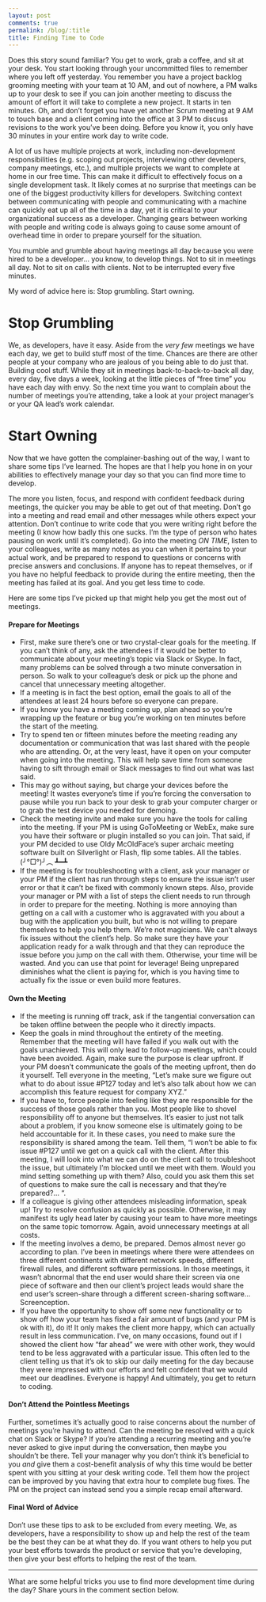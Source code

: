 ```yaml
---
layout: post
comments: true
permalink: /blog/:title
title: Finding Time to Code
---
```


Does this story sound familiar? You get to work, grab a coffee, and sit at your desk. You start looking through your uncommitted files to remember where you left off yesterday. You remember you have a project backlog grooming meeting with your team at 10 AM, and out of nowhere, a PM walks up to your desk to see if you can join another meeting to discuss the amount of effort it will take to complete a new project. It starts in ten minutes. Oh, and don’t forget you have yet another Scrum meeting at 9 AM to touch base and a client coming into the office at 3 PM to discuss revisions to the work you’ve been doing. Before you know it, you only have 30 minutes in your entire work day to write code.

A lot of us have multiple projects at work, including non-development responsibilities (e.g. scoping out projects, interviewing other developers, company meetings, etc.), and multiple projects we want to complete at home in our free time. This can make it difficult to effectively focus on a single development task. It likely comes at no surprise that meetings can be one of the biggest productivity killers for developers. Switching context between communicating with people and communicating with a machine can quickly eat up all of the time in a day, yet it is critical to your organizational success as a developer. Changing gears between working with people and writing code is always going to cause some amount of overhead time in order to prepare yourself for the situation.

You mumble and grumble about having meetings all day because you were hired to be a developer… you know, to develop things. Not to sit in meetings all day. Not to sit on calls with clients. Not to be interrupted every five minutes.

My word of advice here is: Stop grumbling. Start owning.

# Stop Grumbling

We, as developers, have it easy. Aside from the *very few* meetings we have each day, we get to build stuff most of the time. Chances are there are other people at your company who are jealous of you being able to do just that. Building cool stuff. While they sit in meetings back-to-back-to-back all day, every day, five days a week, looking at the little pieces of “free time” you have each day with envy. So the next time you want to complain about the number of meetings you’re attending, take a look at your project manager’s or your QA lead’s work calendar.

# Start Owning

Now that we have gotten the complainer-bashing out of the way, I want to share some tips I’ve learned. The hopes are that I help you hone in on your abilities to effectively manage your day so that you can find more time to develop.

The more you listen, focus, and respond with confident feedback during meetings, the quicker you may be able to get out of that meeting. Don’t go into a meeting and read email and other messages while others expect your attention. Don’t continue to write code that you were writing right before the meeting (I know how badly this one sucks. I’m the type of person who hates pausing on work until it’s completed). Go into the meeting *ON TIME*, listen to your colleagues, write as many notes as you can when it pertains to your actual work, and be prepared to respond to questions or concerns with precise answers and conclusions. If anyone has to repeat themselves, or if you have no helpful feedback to provide during the entire meeting, then the meeting has failed at its goal. And you get less time to code.

Here are some tips I’ve picked up that might help you get the most out of meetings.

#### Prepare for Meetings

- First, make sure there’s one or two crystal-clear goals for the meeting. If you can’t think of any, ask the attendees if it would be better to communicate about your meeting’s topic via Slack or Skype. In fact, many problems can be solved through a two minute conversation in person. So walk to your colleague’s desk or pick up the phone and cancel that unnecessary meeting altogether.
- If a meeting is in fact the best option, email the goals to all of the attendees at least 24 hours before so everyone can prepare.
- If you know you have a meeting coming up, plan ahead so you’re wrapping up the feature or bug you’re working on ten minutes before the start of the meeting.
- Try to spend ten or fifteen minutes before the meeting reading any documentation or communication that was last shared with the people who are attending. Or, at the very least, have it open on your computer when going into the meeting. This will help save time from someone having to sift through email or Slack messages to find out what was last said.
- This may go without saying, but charge your devices before the meeting! It wastes everyone’s time if you’re forcing the conversation to pause while you run back to your desk to grab your computer charger or to grab the test device you needed for demoing.
- Check the meeting invite and make sure you have the tools for calling into the meeting. If your PM is using GoToMeeting or WebEx, make sure you have their software or plugin installed so you can join. That said, if your PM decided to use Oldy McOldFace’s super archaic meeting software built on Silverlight or Flash, flip some tables. All the tables.
(╯°□°)╯︵ ┻━┻
- If the meeting is for troubleshooting with a client, ask your manager or your PM if the client has run through steps to ensure the issue isn’t user error or that it can’t be fixed with commonly known steps. Also, provide your manager or PM with a list of steps the client needs to run through in order to prepare for the meeting. Nothing is more annoying than getting on a call with a customer who is aggravated with you about a bug with the application you built, but who is not willing to prepare themselves to help you help them. We’re not magicians. We can’t always fix issues without the client’s help. So make sure they have your application ready for a walk through and that they can reproduce the issue before you jump on the call with them. Otherwise, your time will be wasted. And you can use that point for leverage! Being unprepared diminishes what the client is paying for, which is you having time to actually fix the issue or even build more features.

#### Own the Meeting

- If the meeting is running off track, ask if the tangential conversation can be taken offline between the people who it directly impacts.
- Keep the goals in mind throughout the entirety of the meeting. Remember that the meeting will have failed if you walk out with the goals unachieved. This will only lead to follow-up meetings, which could have been avoided. Again, make sure the purpose is clear upfront. If your PM doesn’t communicate the goals of the meeting upfront, then do it yourself. Tell everyone in the meeting, “Let’s make sure we figure out what to do about issue #P127 today and let’s also talk about how we can accomplish this feature request for company XYZ.”
- If you have to, force people into feeling like they are responsible for the success of those goals rather than you. Most people like to shovel responsibility off to anyone but themselves. It’s easier to just not talk about a problem, if you know someone else is ultimately going to be held accountable for it. In these cases, you need to make sure the responsibility is shared among the team. Tell them, “I won’t be able to fix issue #P127 until we get on a quick call with the client. After this meeting, I will look into what we can do on the client call to troubleshoot the issue, but ultimately I’m blocked until we meet with them. Would you mind setting something up with them? Also, could you ask them this set of questions to make sure the call is necessary and that they’re prepared?… “.
- If a colleague is giving other attendees misleading information, speak up! Try to resolve confusion as quickly as possible. Otherwise, it may manifest its ugly head later by causing your team to have more meetings on the same topic tomorrow. Again, avoid unnecessary meetings at all costs.
- If the meeting involves a demo, be prepared. Demos almost never go according to plan. I’ve been in meetings where there were attendees on three different continents with different network speeds, different firewall rules, and different software permissions. In those meetings, it wasn’t abnormal that the end user would share their screen via one piece of software and then our client’s project leads would share the end user’s screen-share through a different screen-sharing software… Screenception.
- If you have the opportunity to show off some new functionality or to show off how your team has fixed a fair amount of bugs (and your PM is ok with it), do it! It only makes the client more happy, which can actually result in less communication. I’ve, on many occasions, found out if I showed the client how “far ahead” we were with other work, they would tend to be less aggravated with a particular issue. This often led to the client telling us that it’s ok to skip our daily meeting for the day because they were impressed with our efforts and felt confident that we would meet our deadlines. Everyone is happy! And ultimately, you get to return to coding.

#### Don’t Attend the Pointless Meetings

Further, sometimes it’s actually good to raise concerns about the number of meetings you’re having to attend. Can the meeting be resolved with a quick chat on Slack or Skype? If you’re attending a recurring meeting and you’re never asked to give input during the conversation, then maybe you shouldn’t be there. Tell your manager why you don’t think it’s beneficial to you *and* give them a cost-benefit analysis of why this time would be better spent with you sitting at your desk writing code. Tell them how the project can be improved by you having that extra hour to complete bug fixes. The PM on the project can instead send you a simple recap email afterward.

#### Final Word of Advice

Don’t use these tips to ask to be excluded from every meeting. We, as developers, have a responsibility to show up and help the rest of the team be the best they can be at what they do. If you want others to help you put your best efforts towards the product or service that you’re developing, then give your best efforts to helping the rest of the team.

---
What are some helpful tricks you use to find more development time during the day?
Share yours in the comment section below.
